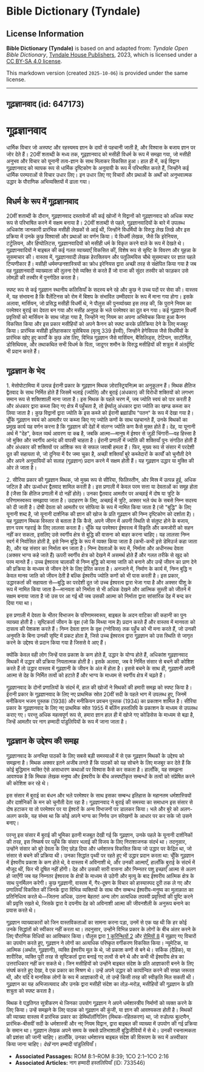 # Bible Dictionary (Tyndale)

## License Information

**Bible Dictionary (Tyndale)** is based on and adapted from: _Tyndale Open Bible Dictionary_, [Tyndale House Publishers](https://tyndaleopenresources.com/), 2023, which is licensed under a [CC BY-SA 4.0 license](https://creativecommons.org/licenses/by-sa/4.0/legalcode.en).

This markdown version (created `2025-10-06`) is provided under the same license.



--------------------------------

## गूढ़ज्ञानवाद (id: 647173)

गूढ़ज्ञानवाद
============

धार्मिक विचार जो अस्पष्ट और रहस्यमय ज्ञान के दावों से पहचानी जाती है, और विश्वास के बजाय ज्ञान पर जोर देते हैं। 20वीं शताब्दी के मध्य तक, गूढ़्ज्ञानवाद को मसीही विधर्म के रूप में समझा गया, जो मसीही अनुभव और विचार को यूनानी तत्व\-ज्ञान के साथ मिलाकर विकसित हुआ। हाल ही में, कई विद्वान गूढ़ज्ञानवाद को व्यापक रूप से धार्मिक दृष्टिकोण के अनुयायी के रूप में परिभाषित करते हैं, जिन्होंने कई धार्मिक परम्पराओं से विचार उधार लिए। इन उधार लिए गए विचारों और प्रथाओं के अर्थों को अनुभवात्मक उद्धार के पौराणिक अभिव्यक्तियों में ढाला गया।

विधर्म के रूप में गूढ़ज्ञानवाद
------------------------------

20वीं शताब्दी के दौरान, गूढ़ज्ञानवाद दस्तावेजों की कई खोजों ने विद्वानों को गूढ़ज्ञानवाद को अधिक स्पष्ट रूप से परिभाषित करने में सक्षम बनाया है। 20वीं शताब्दी से पहले, गूढ़ज्ञानवादियों के बारे में उपलब्ध अधिकांश जानकारी प्रारंभिक मसीही लेखकों से आई थी, जिन्होंने विधर्मियों के विरुद्ध लेख लिखे और इस प्रक्रिया में उनके कुछ विश्वासों और प्रथाओं का वर्णन किया। ये विधर्मी लेखक, जैसे कि इरेनियस, टर्टुलियन, और हिप्पोलिटस, गूढ़ज्ञानवादियों को मसीही धर्म के विकृत करने वाले के रूप में देखते थे। गूढ़ज्ञानवादियों ने बाइबल की कई गलत व्याख्याएँ विकसित कीं, विशेष रूप से सृष्टि के विवरण और यूहन्ना के सुसमाचार की। वास्तव में, गूढ़ज्ञानवादी लेखक हेराक्लियन और पतुलिमयिस चौथे सुसमाचार पर ज्ञात पहले टिप्पणीकार हैं। मसीही धर्ममण्डनशास्त्रियों का क्रोध इरेनियस द्वारा अच्छी तरह से संक्षेपित किया गया है जब वह गूढ़ज्ञानवादी व्याख्याता की तुलना ऐसे व्यक्ति से करते हैं जो राजा की सुंदर तस्वीर को फाड़कर उसे लोमड़ी की तस्वीर में पुनर्गठित करता है।

स्पष्ट रूप से कई गूढ़ज्ञान स्थानीय कलिसियाँ के सदस्य बने रहे और कुछ ने उच्च पदों पर सेवा की। वास्तव में, यह संभावना है कि वैलेंटिनस को रोम में बिशप के संभावित उम्मीदवार के रूप में माना गया होगा। इसके अलावा, मार्सियन, जो प्रसिद्ध मसीही विधर्मी थे, ने पौलुस की पुनर्व्याख्या इस तरह की, कि पुराने नियम का परमेश्वर बुराई का देवता बन गया और मसीह अनुग्रह के भले परमेश्वर का दूत बन गया। कई गूढ़ज्ञान विधर्मी प्रवृत्तियों को मार्सियन के साथ जोड़ा गया है, जिन्होंने नए नियम का अपना अभिवेचक किया हुआ कैनन विकसित किया और इस प्रकार मसीहियों को अपने कैनन को स्पष्ट करके प्रतिक्रिया देने के लिए मजबूर किया। प्रारंभिक मसीही इतिहासकार यूसेबियस (मृत्यु 339 ईस्वी), जिन्होंने हेगेसिपस जैसे विधर्मियों के प्रारंभिक खोए हुए कार्यों के कुछ अंश लिए, विभिन्न गूढ़ज्ञान जैसे मार्सियन, बैसिलिड्स, टेटियन, साटोर्निल, डोसिथियस, और तथाकथित सभी विधर्म के पिता, जादूगर शमौन के विरुद्ध मसीहियों की शत्रुता में अंतर्दृष्टि भी प्रदान करते हैं।

गूढ़ज्ञान के भेद
----------------

1\. मेसोपोटामिया में उत्पन्न ईरानी प्रकार के गूढ़ज्ञान मिथक ज़ोरास्ट्रियनिज़्म का अनुकूलन हैं। मिथक क्षैतिज द्वैतवाद के साथ निर्मित होते हैं जिसमें भलाई (ज्योति) और बुराई (अंधकार) की विरोधी शक्तियों को लगभग समान रूप से शक्तिशाली माना जाता है। इस मिथक के पहले चरण में, जब ज्योति स्वयं को पार करती है और अंधकार द्वारा कब्जा किए गए क्षेत्र में पहुँचता है, तो ईर्ष्यालु अंधकार द्वारा ज्योति का खण्ड कब्जा कर लिया जाता है। कुछ विद्वानों द्वारा ज्योति के इस कब्जे को ईरानी ब्रह्मांडीय "पतन" के रूप में देखा गया है। चूँकि गूढ़ज्ञान स्वयं को आमतौर पर कब्जा किए गए ज्योति कणों के साथ पहचानते हैं, उनके मिथकों का प्रमुख कार्य यह वर्णन करना है कि गूढ़ज्ञान की देहों में संलग्न ज्योति कण कैसे मुक्त होते हैं। देह, या यूनानी अर्थ में "देह", केवल व्यर्थ आवरण या कब्र है, जबकि आत्मा—मानुष में ईश्वर से जुड़ी चिंगारी—वह हिस्सा है जो मुक्ति और स्वर्गीय आनंद की वापसी चाहता है। ईरानी प्रणाली में ज्योति की शक्तियाँ पुनः संगठित होती हैं और अंधकार की शक्तियों पर आंशिक रूप से सफल जवाबी हमला हैं। फिर, मुख्य रूप से संसार में परदेशी दूत की सहायता से, जो दुनिया में पैर जमा चुका है, अच्छी शक्तियाँ बुरे कब्जेदारों के कार्यों को चुनौती देने और अपने अनुयायियों को सलाह (गूढ़ज्ञान) प्रदान करने में सक्षम होती हैं। यह गूढ़ज्ञान उद्धार या मुक्ति की ओर ले जाता है।

2\. सीरिया प्रकार की गूढ़ज्ञान मिथक, जो मुख्य रूप से सीरिया, फिलिस्तीन, और मिस्र में उत्पन्न हुई, अधिक जटिल है और ऊर्ध्वाधर द्वैतवाद शामिल करती है। इस प्रणाली में केवल परम सत्ता या देवताओं का समूह होता है (जैसा कि क्षैतिज प्रणाली में दो नहीं होते)। उनका द्वैतवाद आमतौर पर अच्छाई में दोष या त्रुटि के परिणामस्वरूप समझाया जाता है। उदाहरण के लिए, अच्छाई में त्रुटि, अक्सर भले पंथ के सबसे निम्न सदस्य को दी जाती है। दोषी देवता को आमतौर पर सोफिया के रूप में नामित किया जाता है (जो "बुद्धि" के लिए यूनानी शब्द है, जो यूनानी दार्शनिक की ज्ञान की खोज के प्रति गूढ़ज्ञान की निम्न दृष्टिकोण को दर्शाता है)। यह गूढ़ज्ञान मिथक विस्तार से बताता है कि कैसे, अपने जीवन में अपनी स्थिति से संतुष्ट होने के बजाय, ज्ञान परम गहराई के लिए लालसा करता है। चूँकि यह परमेश्वर ईश्वरत्व में विकृति और कमजोरी को सहन नहीं कर सकता, इसलिए उसे स्वर्गीय क्षेत्र से बुद्धि की वासना को बाहर करना चाहिए। यह लालसा निम्न स्वर्ग में निर्वासित होती है, इसे निम्न बुद्धि के रूप में व्यक्त किया जाता है (कभी\-कभी इसे डेमिउर्ज कहा जाता है), और यह संसार का निर्माता बन जाता है। निम्न देवताओं के रूप में, निर्माता और अधीनस्थ देवता (अक्सर भाग्य कहे जाते हैं) ऊपरी स्वर्गीय क्षेत्र को देखने में असमर्थ होते हैं और गलत तरीके से खुद को परम मानते हैं। उच्च ईश्वरत्व चालाकी से निम्न बुद्धि को मानव जाति को बनाने और उन्हें जीवन का प्राण देने की प्रक्रिया के माध्यम से जीवन देने के लिए प्रेरित करता है। अनजाने में, निर्माण के कार्य में, निम्न बुद्धि न केवल मानव जाति को जीवन देती है बल्कि ईश्वरीय ज्योति कणों को भी पास करती है। इस प्रकार, उद्धारकर्ता की सहायता से—बुद्धि का परदेशी दूत जो उच्च ईश्वरत्व द्वारा भेजा गया है और अक्सर यीशु के रूप में नामित किया जाता है—मानवता को निर्माता से भी अधिक देखने और आत्मिक सुस्ती को जीतने में सक्षम बनाया जाता है जो उस पर आ गई थी जब उसकी आत्मा को निर्माता द्वारा सांसारिक देह में बन्द कर दिया गया था।

इस प्रणाली में देवता के भीतर विभाजन के परिणामस्वरूप, बाइबल के अदन वाटिका की कहानी का पुनः व्याख्या होती है। सृष्टिकर्ता जीवन के वृक्ष (जो कि मिथ्या नाम है) प्रदान करते हैं और वास्तव में मानवता को दासत्व की पेशकश करते हैं। निम्न देवता ज्ञान के वृक्ष (ग्नोसिस) तक पहुँच को भी मना करते हैं, जो उनकी अनुमति के बिना उनकी सृष्टि में प्रकट होता है, जिसे उच्च ईश्वरत्व द्वारा गूढ़ज्ञान को उस स्थिति से जागृत करने के उद्देश्य से प्रदान किया गया है जिससे वे आए हैं।

क्योंकि केवल वही लोग जिन्हें पास प्रकाश के कण होते हैं, उद्धार के योग्य होते हैं, अधिकांश गूढ़ज्ञानवाद मिथकों में उद्धार की प्रक्रिया नियतात्मक होती है। इसके अलावा, जब वे निर्मित संसार से बचने की कोशिश करते हैं तो उद्धार वास्तव में गूढ़ज्ञानी के जीवन के अंत में होता है। इससे बचने के साथ ही, गूढ़ज्ञानी अपनी आत्मा से देह के निर्मित तत्वों को हटाते हैं और भाग्य के माध्यम से स्वर्गीय क्षेत्र में चढ़ते हैं।

गूढ़ज्ञानवाद के दोनों प्रणालियों के संदर्भ में, हाल की खोजों ने मिथकों की हमारी समझ को स्पष्ट किया है। ईरानी प्रकार के गूढ़ज्ञानवाद के लिए नए प्राथमिक स्रोत 20वीं सदी के पहले भाग में उपलब्ध हुए, जिनमें मनीकियन भजन पुस्तक (1938\) और मनीकियन प्रवचन पुस्तक (1934\) का प्रकाशन शामिल है। सीरिया प्रकार के गूढ़ज्ञानवाद के लिए नए प्राथमिक स्रोत 1955 में बर्लिन हस्तलिपि के प्रकाशन के माध्यम से उपलब्ध कराए गए। परन्तु अधिक महत्वपूर्ण रूप से, हमारा ज्ञान हाल ही में खोजे गए कोडिसेस के माध्यम से बढ़ा है, जिन्हें आमतौर पर नाग हम्मादी पांडुलिपियों के रूप में जाना जाता है।

गूढ़ज्ञान के उद्देश्य की समझ
----------------------------

गूढ़ज्ञानवाद के अनभिज्ञ पाठकों के लिए सबसे बड़ी समस्याओं में से एक गूढ़ज्ञान मिथकों के उद्देश्य को समझना है। मिथक अक्सर इतने अजीब लगते हैं कि पाठकों को यह सोचने के लिए मजबूर कर देते हैं कि कोई बुद्धिमान व्यक्ति ऐसे असाधारण कथाओं पर विश्वास कैसे कर सकता है। हालाँकि, यह समझना आवश्यक है कि मिथक लेखक मनुष्य और ईश्वरीय के बीच अस्पष्टीकृत सम्बन्धों के तत्वों को संप्रेषित करने की कोशिश कर रहे थे।

इस संसार में बुराई का बंधन और भले परमेश्वर के साथ इसका सम्बन्ध इतिहास के महानतम धर्मशास्त्रियों और दार्शनिकों के मन को चुनौती देता रहा है। गूढ़ज्ञानवाद ने बुराई की समस्या का समाधान इस संसार से दोष हटाकर या तो परमेश्वर पर या ईश्वरों के अन्य विभाजनों पर डालकर किया। भले और बुरे को अलग\-अलग करके, यह संभव था कि कोई अपने भाग्य का निर्णय उन संरेखणों के आधार पर कर सके जो उसने बनाए।

परन्तु इस संसार में बुराई की भूमिका इतनी मजबूत देखी गई कि गूढ़ज्ञान, उनके पहले के यूनानी दार्शनिकों की तरह, इस निष्कर्ष पर पहुँचे कि संसार भलाई की विजय के लिए निराशाजनक संदर्भ था। तदनुसार, उन्होंने संसार को बुरे देवता के लिए छोड़ दिया और धर्मशास्त्र विकसित किया जो उद्धार पर केंद्रित था, जो संसार से बचने की प्रक्रिया थी। उनका सिद्धांत पृथ्वी पर रहते हुए भी उद्धार प्रदान करता था: चूँकि गूढ़ज्ञान में ईश्वरीय प्रकाश के कण होते थे, वे वास्तव में अविनाशी थे, और उनकी आत्माएँ, हालाँकि बुराई के संदर्भ में मौजूद थीं, फिर भी दूषित नहीं होंगी। देह और उसकी सारी वासना और निम्नतर पशु इच्छाएँ आत्मा से अलग हो जाएँगी जब यह निम्नतर ईश्वरत्व के क्षेत्रों के माध्यम से उठेगी और मृत्यु के बाद ईश्वरीय आत्मिक क्षेत्र के साथ पुनर्मिलन करेगी। कुछ गूढ़ज्ञानी, वास्तव में, गैर\-दूषण के विचार को हास्यास्पद दूरी तक ले गए और प्रणालियाँ विकसित कीं जिनके द्वारा विभिन्न व्यक्तियों के साथ यौन सम्बन्ध ईश्वरीय\-मनुष्य का मुलाक़ात का प्रतिनिधित्व करते थे—जितना अधिक, उतना बेहतर! अन्य लोग अत्यधिक तपस्वी प्रवृत्तियों की पुष्टि करने की प्रवृत्ति रखते थे, जिसके द्वारा वे दयनीय देह को अविनाशी आत्मा की जीवनशैली के अनुरूप बनाने का प्रयास करते थे।

गूढ़ज्ञान व्याख्याकारों को जिन वास्तविकताओं का सामना करना पड़ा, उनमें से एक यह थी कि हर कोई उनके सिद्धांतों को स्वीकार नहीं करता था। तदनुसार, उन्होंने विभिन्न प्रकार के लोगों के बीच अंतर करने के लिए पौराणिक विधियों का आविष्कार किया। पौलुस द्वारा [1 कुरिन्थियों 2](https://ref.ly/1Cor2:1-1Cor2:16) और [रोमियों 8](https://ref.ly/Rom8:1-Rom8:39) में सुझाए गए विचारों का उपयोग करते हुए, गूढ़ज्ञान ने लोगों का अत्यधिक परिष्कृत वर्गीकरण विकसित किया। न्यूमेटिक, या आत्मिक (अर्थात, गूढ़ज्ञानी), व्यक्ति ईश्वरीय मूल के थे, जो प्रकाश कणों से बने थे। सर्किक (दैहिक), या शारीरिक, व्यक्ति पूरी तरह से सृष्टिकर्ता द्वारा बनाई गए तत्वों से बने थे और कभी भी ईश्वरीय क्षेत्र का उत्तराधिकार नहीं कर सकते थे। जिन मसीहियों को उन्होंने बाइबल संदेश के प्रति आज्ञाकारी बनने के लिए संघर्ष करते हुए देखा, वे एक प्रकार का मिश्रण थे। उन्हें अपने उद्धार को कार्यान्वित करने की सख्त जरूरत थी, और यदि वे मानसिक लोगों के रूप में आज्ञाकारी थे, तो उन्हें किसी तरह की स्वीकृति मिल सकती थी। गूढ़ज्ञान का यह अभिजात्यवाद और उनके द्वारा मसीही संदेश का तोड़\-मरोड़, मसीहियों की गूढ़ज्ञान के प्रति शत्रुता को स्पष्ट करता है।

मिथक वे पद्धतिगत सूत्रीकरण थे जिनका उपयोग गूढ़ज्ञान ने अपने धर्मशास्त्रीय निर्माणों को व्यक्त करने के लिए किया। उन्हें समझने के लिए पाठक को गूढ़ज्ञान की कुंजी, या ज्ञान की आवश्यकता होती है। मिथकों की व्याख्या वास्तव में प्रारंभिक प्रकार का डेमिथॉलॉगिज़िंग (मिथक\-रहितकरण) था, जो रुडोल्फ बुल्टमैन, प्रारंभिक\-बीसवीं सदी के धर्मशास्त्री और नए नियम विद्वान, द्वारा बाइबल की व्याख्या में उपयोग की गई प्रक्रिया के समान था। गूढ़ज्ञान लेखक अपने समय के सबसे प्रतिभाशाली बुद्धिजीवियों में से थे। उनकी रचनात्मकता की प्रशंसा की जानी चाहिए। हालाँकि, उनका धर्मशास्त्र बाइबल संदेश की विरूपण के रूप में अस्वीकार किया जाना चाहिए। *देखें* नाग हम्मादी पांडुलिपियाँ।

* **Associated Passages:** ROM 8:1–ROM 8:39; 1CO 2:1–1CO 2:16
* **Associated Articles:** नाग हम्मादी हस्तलिपियाँ (ID: 733546)

